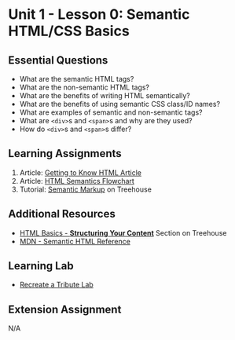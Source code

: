 # Unit 1 - Lesson 0: Semantic HTML/CSS Basics

## Essential Questions
* What are the semantic HTML tags?
* What are the non-semantic HTML tags?
* What are the benefits of writing HTML semantically?
* What are the benefits of using semantic CSS class/ID names?
* What are examples of semantic and non-semantic tags?
* What are `<div>`s and `<span>`s and why are they used?
* How do `<div>`s and `<span>`s differ?

## Learning Assignments
1. Article: [Getting to Know HTML Article](https://learn.shayhowe.com/html-css/getting-to-know-html/)
2. Article: [HTML Semantics Flowchart](http://html5doctor.com/downloads/h5d-sectioning-flowchart.pdf)
3. Tutorial: [Semantic Markup](https://teamtreehouse.com/library/introducing-the-practice-41) on Treehouse

## Additional Resources
* [HTML Basics - **Structuring Your Content**](https://teamtreehouse.com/library/html-basics-2) Section on Treehouse
* [MDN - Semantic HTML Reference](https://developer.mozilla.org/en-US/docs/Web/HTML/Element)

## Learning Lab
* [Recreate a Tribute Lab](https://github.com/The-Marcy-Lab-School/se-unit-1/tree/master/lesson-0-semantics/tribute-lab)

## Extension Assignment
N/A
